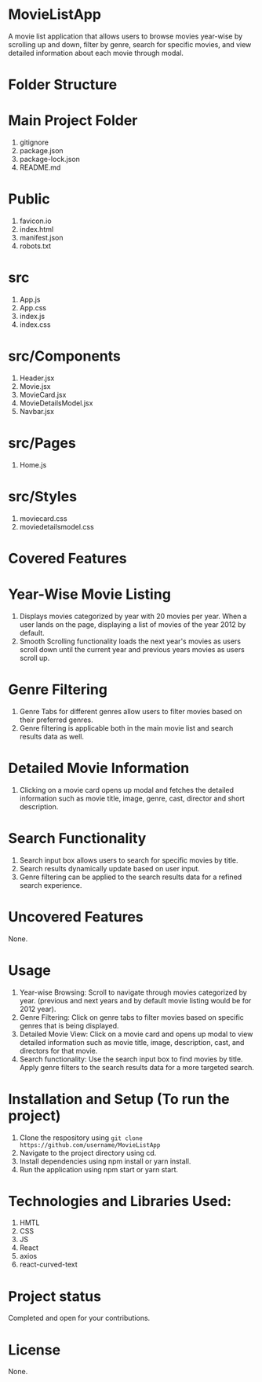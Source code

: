 # MovieListApp

A movie list application that allows users to browse movies year-wise by scrolling up and down, filter by genre, search for specific movies, and view detailed information about each movie through modal.

# Folder Structure
# Main Project Folder
 1. gitignore
 2. package.json
 3. package-lock.json
 4. README.md

# Public
 1. favicon.io
 2. index.html
 3. manifest.json
 4. robots.txt

# src
 1. App.js
 2. App.css
 3. index.js
 4. index.css

# src/Components
  1. Header.jsx
  2. Movie.jsx
  3. MovieCard.jsx
  4. MovieDetailsModel.jsx
  5. Navbar.jsx

# src/Pages
  1. Home.js

# src/Styles
  1. moviecard.css
  2. moviedetailsmodel.css

# Covered Features
# Year-Wise Movie Listing
 1. Displays movies categorized by year with 20 movies per year. When a user lands on the page, displaying a list of movies of the year 2012 by default.
 2. Smooth Scrolling functionality loads the next year's movies as users scroll down until the current year and previous years movies as users scroll up.

# Genre Filtering
1. Genre Tabs for different genres allow users to filter movies based on their preferred genres.
2. Genre filtering is applicable both in the main movie list and search results data as well.

# Detailed Movie Information
1. Clicking on a movie card opens up modal and fetches the detailed information such as movie title, image, genre, cast, director and short description.

# Search Functionality
1. Search input box allows users to search for specific movies by title.
2. Search results dynamically update based on user input.
3. Genre filtering can be applied to the search results data for a refined search experience.

# Uncovered Features
  None.

# Usage
1. Year-wise Browsing: Scroll to navigate through movies categorized by year. (previous and next years and by default movie listing would be for 2012 year).
2. Genre Filtering: Click on genre tabs to filter movies based on specific genres that is being displayed.
3. Detailed Movie View: Click on a movie card and opens up modal to view detailed information such as movie title, image, description, cast, and directors for that movie.
4. Search functionality: Use the search input box to find movies by title. Apply genre filters to the search results data for a more targeted search.

# Installation and Setup (To run the project)
1. Clone the respository using `git clone https://github.com/username/MovieListApp`
2. Navigate to the project directory using cd.
3. Install dependencies using npm install or yarn install.
4. Run the application using npm start or yarn start.

# Technologies and Libraries Used:
1. HMTL
2. CSS
3. JS
4. React
5. axios
6. react-curved-text

# Project status
Completed and open for your contributions.

# License
  None.
